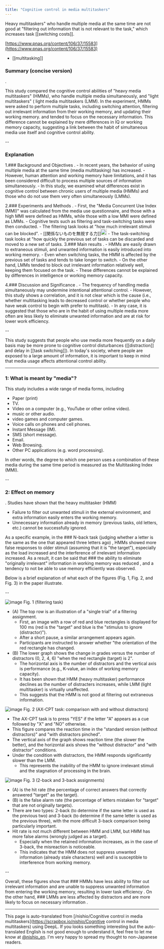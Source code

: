 ```yaml
---
title: "Cognitive control in media multitaskers"
---
```


Heavy multitaskers" who handle multiple media at the same time are not good at "filtering out information that is not relevant to the task," which increases task [[switching costs]].


[https://www.pnas.org/content/106/37/15583](https://www.pnas.org/content/106/37/15583)
- [[multitasking]]

### Summary (concise version)
.

This study compared the cognitive control abilities of "heavy media multitaskers" (HMMs), who handle multiple media simultaneously, and "light multitaskers" ( light media multitaskers (LMM). In the experiment, HMMs were asked to perform multiple tasks, including switching attention, filtering out irrelevant information from their working memory, and updating their working memory. and tended to focus on the necessary information. This difference cannot be explained by mere differences in IQ or working memory capacity, suggesting a link between the habit of simultaneous media use itself and cognitive control ability.

--

### Explanation

1.### Background and Objectives
.
    - In recent years, the behavior of using multiple media at the same time (media multitasking) has increased.
        - However, human attention and working memory have limitations, and it has been considered difficult to process multiple sources of information simultaneously.
    - In this study, we examined what differences exist in cognitive control between chronic users of multiple media (HMMs) and those who do not use them very often simultaneously (LMMs).

2.### Experiments and Methods
.
    - First, the "Media Concurrent Use Index (MMI)" was calculated from the media use questionnaire, and those with a high MMI were defined as HMMs, while those with a low MMI were defined as LMMs.
        - Cognitive tests such as filtering and task-switching tasks were then conducted.
    - The filtering task looks at "how much irrelevant stimuli can be blocked".
        - [[関係ないものを無視する力]]<img src='https://scrapbox.io/api/pages/nishio-en/nishio/icon' alt='nishio.icon' height="19.5"/>
        - The task-switching task looks at "how quickly the previous set of tasks can be discarded and moved to a new set of tasks.
3.### Main results
.
    - HMMs are easily drawn to extraneous stimuli, and unwanted information is easily introduced into working memory.
        - Even when switching tasks, the HMM is affected by the previous set of tasks and tends to take longer to switch.
    - On the other hand, LMMs tended to block out irrelevant information relatively well, keeping them focused on the task.
        - These differences cannot be explained by differences in intelligence or working memory capacity.

4.### Discussion and Significance
.
    - The frequency of handling media simultaneously may undermine intentional attentional control.
        - However, this study shows a correlation, and it is not clear which is the cause (i.e., whether multitasking leads to decreased control or whether people who have weak control to begin with prefer to multitask).
    - In any case, it is suggested that those who are in the habit of using multiple media more often are less likely to eliminate unwanted information and are at risk for lower work efficiency.

--

This study suggests that people who use media more frequently on a daily basis may be more prone to cognitive control disturbances ([[distraction]] and delay in [[task switching]]). In today's society, where people are exposed to a large amount of information, it is important to keep in mind that media usage affects attentional control ability.

-----
### 1: What is meant by "media"?
This study includes a wide range of media forms, including

- Paper (print)
- TV.
- Video on a computer (e.g., YouTube or other online video).
- music or other audio.
- video games and computer games.
- Voice calls on phones and cell phones.
- Instant Message (IM).
- SMS (short message).
- Email.
- Web Browsing.
- Other PC applications (e.g. word processing).

In other words, the degree to which one person uses a combination of these media during the same time period is measured as the Multitasking Index (MMI).

--

### 2: Effect on memory
.
Studies have shown that the heavy multitasker (HMM)

- Failure to filter out unwanted stimuli in the external environment, and extra information easily enters the working memory.
- Unnecessary information already in memory (previous tasks, old letters, etc.) cannot be successfully ignored.

As a specific example, in the ### N-back task (judging whether a letter is the same as the one that appeared three letters ago)
, HMMs showed more false responses to older stimuli (assuming that it is "the target"), especially as the load increased and the interference of irrelevant information increased. As a result, it can be said that ### the ability to eliminate "originally irrelevant" information in working memory was reduced
, and a tendency to not be able to use memory efficiently was observed.


Below is a brief explanation of what each of the figures (Fig. 1, Fig. 2, and Fig. 3) in the paper illustrate.

--

![image](https://gyazo.com/6eaa2ab3af42b048b86a072af4f2cffb/thumb/1000)
Fig. 1 (filtering task)
- (A) The top row is an illustration of a "single trial" of a filtering assignment.
    - First, an image with a row of red and blue rectangles is displayed for 100 ms (red is the "target" and blue is the "stimulus to ignore (distractor)").
    - After a short pause, a similar arrangement appears again.
    - Participants are instructed to answer whether "the orientation of the red rectangle has changed.
- (B) The lower graph shows the change in grades versus the number of distractors (0, 2, 4, 6) "when the red rectangle (target) is 2".
    - The horizontal axis is the number of distractors and the vertical axis is performance (e.g., K-value, an index of working memory capacity).
    - It has been shown that HMM (heavy multitasker) performance declines as the number of distracters increases, while LMM (light multitasker) is virtually unaffected.
    - This suggests that the HMM is not good at filtering out extraneous information.

![image](https://gyazo.com/e48075cf4fdb1088cf29bd6331a76ce1/thumb/1000)
Fig. 2 (AX-CPT task: comparison with and without distractors)
- The AX-CPT task is to press "YES" if the letter "A" appears as a cue followed by "X" and "NO" otherwise.
- This figure compares the reaction time in the "standard version (without distractors)" and "with distractors pinched".
- The vertical axis of the graph shows reaction time (the slower the better), and the horizontal axis shows the "without distractor" and "with distractor" conditions.
- Under the condition with distractors, the HMM responds significantly slower than the LMM.
    - This represents the inability of the HMM to ignore irrelevant stimuli and the stagnation of processing in the brain.


![image](https://gyazo.com/d41eb3aa7659af22fa7dc321c3d860b6/thumb/1000)
Fig. 3 (2-back and 3-back assignments)
- (A) is the hit rate (the percentage of correct answers that correctly answered "target" as the target).
- (B) is the false alarm rate (the percentage of letters mistaken for "target" that are not originally targets).
- There are two types: 2-back (to determine if the same letter is used as the previous two) and 3-back (to determine if the same letter is used as the previous three), with the more difficult 3-back comparison being particularly important.
- Hit rate is not much different between HMM and LMM, but HMM has more false alarms (wrongly judged as a target).
    - Especially when the retained information increases, as in the case of 3-back, the misreaction is noticeable.
    - This indicates that the HMM does not suppress unwanted information (already stale characters) well and is susceptible to interference from working memory.

--

Overall, these figures show that ### HMMs have less ability to filter out irrelevant information and are unable to suppress unwanted information from entering the working memory, resulting in lower task efficiency
. On the other hand, ### LMMs are less affected by distractors and are more likely to focus on necessary information
.


---
This page is auto-translated from [/nishio/Cognitive control in media multitaskers](https://scrapbox.io/nishio/Cognitive control in media multitaskers) using DeepL. If you looks something interesting but the auto-translated English is not good enough to understand it, feel free to let me know at [@nishio_en](https://twitter.com/nishio_en). I'm very happy to spread my thought to non-Japanese readers.
